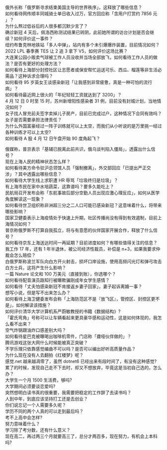 俄外长称「俄罗斯寻求结束美国主导的世界秩序」，这释放了哪些信息？  
如何看待网传顺丰同城骑士单日收入过万，官方回应称「含用户打赏约 7856 元 」？  
为什么熬过低谷后的人很多都沉默少言了？  
确诊新冠 4 天后，佩洛西称测试结果已转阴，此前她所谓的访台计划是否会继续？如何评价这一事件？  
纽约布鲁克林地铁站「多人中弹」，站内有多个未引爆爆炸装置，目前情况如何？  
2022 LPL 春季赛 TES 让 2 追 3 拿下 V5，如何评价这场比赛？  
大连某公园小贩卖气球被工作人员没收并当场全部放飞，如何看待工作人员的做法？是否有更好的处理方法？  
如何看待上海部分封控社区让志愿者或保安帮忙运送可乐、西瓜、榴莲等非生活必需品？这种诉求合理吗？  
如何看待 95 岁英女王谈感染新冠「让我感到非常疲惫，真是一种可怕的流行病」？  
如何看待最近网上很火的「年纪轻轻工资就达到了 3200」？  
4 月 12 日 0 时至 15 时，苏州新增阳性感染者 31 例，目前没有封城计划，当地情况如何？  
女子找人冒充前夫签字卖掉儿子房产，目前已完成过户，这种情况下合同有效吗？女子是否需要承担法律责任？  
为什么外国富豪经过一阵子训练就可以上太空，而我们从小听说的是万里挑一经过各种训练才可以上太空?  
如何看待 A 股 4 月 12 日午盘开始 90 度角起飞？
  
俄媒称，普京表示「基辅已脱离此前共识，俄乌谈判陷入僵局」，透露出什么信号？  
现在上海人民的精神状态怎么样？  
如何看待美方命令驻沪总领馆人员「强制撤离」，外交部回应「已提出严正交涉」？其中透露出哪些信息？  
如何看待大学生线上求职遭 HR 辱骂「垃圾终归是垃圾」？  
有上海市民在家中水培蔬菜，这靠谱吗？要多久能吃上？  
民航局召开发布会称「东航事故后部分空勤人员出现应激心理反应」，如何从医学角度解读这一现象？  
如何看待世卫组织称非洲超三分之二人口可能已感染新冠？这意味着什么，将带来哪些影响？  
国家卫健委表示上海疫情处于快速上升期，社区传播尚没有得到有效遏制，目前上海情况如何？  
普京称俄罗斯不打算自我孤立，将与有意愿的伙伴国家开展合作，释放了什么信号？  
如何看待京东上海送达时间一再延期？目前进度如何？有哪些值得关注的信息？  
我工作 17 年，还有 1 年半退休，被公司经济性裁员，补偿是 n+3，如果我要求仲裁会怎么赔偿？  
白俄罗斯称波兰军队向白方开火射击，损坏口岸设施，使用高频闪光灯和弹弓攻击白方士兵，这将产生什么影响？  
一篇 Nature 论文和 100 万美元（直接到账），你选哪个？  
如何看待配音演员路知行被曝欺骗刚成年女学生感情？  
如何看待「丈夫怕感染新冠不肯接返乡妻子回家」，妻子起诉离婚一事？  
想写小说，但是写不出来怎么办？  
如何看待上海卫健委发布会称「上海防范区不是『放飞区』，管控区、封控区更不是」，如何解读该措施？  
如何评价清华大学计算机系严蔚敏教授的书籍《数据结构》?  
「霍氏弯角」号称可以让车辆看起来更具豪华感和运动性，这是如何体现的，我怎么看不出来？  
空气炸锅跟油炸口感差别大吗？  
如何看待星巴克被曝喝出咖啡机零件，门店称「聋哑伙伴做的」？  
腾讯游戏这张大网什么时候能被真正突破？  
不学乐理只依靠感觉编曲不可以吗？是否可以编出好听高质量作品？  
为什么现在没有人去翻拍《红楼梦》呢？  
感觉.net 越来越凋零了，虽然 dotnet6 已经出来有段时间了，有没有这种感觉?  
累了的时候，发现自己走不下去时，却又不想放弃，毕竟这是当初自己选的，怎么办？  
大学生一个月 1500 生活费，够吗?  
大学期间必须要谈恋爱吗?  
突然想明白读书真的很重要，我需要把稳定的工作辞了去读书吗？  
人到中年，到底应该坚持打工还是去创业？  
你们说忘记一个人需要多久呢？  
学历不同的两个人真的可以走到最后吗？  
考不上高中会怎样?  
努力意味着什么？  
学习除了考分数，还有什么意义？  
现在高二，再过两三个月就要高三了，总分才两百多，现在努力，有机会上本科吗?  
